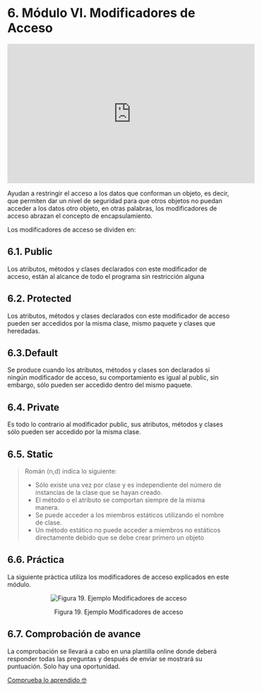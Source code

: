 # 6. Módulo VI. Modificadores de Acceso

<div style="text-align:center;">
<iframe width="560" height="315" src="https://www.youtube.com/embed/WZ79gKx-afA" frameborder="0" allow="autoplay; encrypted-media" allowfullscreen></iframe>
</div>

Ayudan a restringir el acceso a los datos que conforman un objeto, es decir, que permiten dar un nivel de seguridad para que otros objetos no puedan acceder a los datos otro objeto, en otras palabras, los modificadores de acceso abrazan el concepto de encapsulamiento.  

Los modificadores de acceso se dividen en:

## 6.1. Public

Los atributos, métodos y clases declarados con este modificador de acceso, están al alcance de todo el programa sin restricción alguna

## 6.2. Protected

Los atributos, métodos y clases declarados con este modificador de acceso pueden ser accedidos por la misma clase, mismo paquete y clases que heredadas.

## 6.3.Default

Se produce cuando los atributos, métodos y clases son declarados si ningún modificador de acceso, su comportamiento es igual al public, sin embargo, sólo pueden ser accedido dentro del mismo paquete.

## 6.4. Private

Es todo lo contrario al modificador public, sus atributos, métodos y clases sólo pueden ser accedido por la misma clase. 

## 6.5. Static

>Román (n,d) indica lo siguiente:  
> * Sólo existe una vez por clase y es independiente del número de instancias de la clase que se hayan creado.
> * El método o el atributo se comportan siempre de la misma manera.
> * Se puede acceder a los miembros estáticos utilizando el nombre de clase.
> * Un método estático no puede acceder a miembros no estáticos directamente debido que se debe crear primero un objeto

## 6.6. Práctica

La siguiente práctica utiliza los modificadores de acceso explicados en este módulo.  

<div style="text-align: center;">
<img :src="$withBase('/img/ejemplo-3.png')" alt="Figura 19. Ejemplo Modificadores de acceso">
<p>Figura 19. Ejemplo Modificadores de acceso</p>
</div>

## 6.7. Comprobación de avance

La comprobación se llevará a cabo en una plantilla online donde deberá responder todas las preguntas y después de enviar se mostrará su puntuación. Solo hay una oportunidad.

[Comprueba lo aprendido 🤓](https://forms.gle/92Dt359kzVqha56n6)